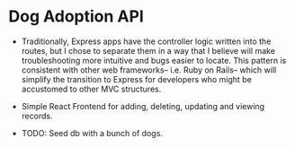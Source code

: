 # Dog Adoption API

- Traditionally, Express apps have the controller logic written into the routes, but I chose to separate them in a way that I believe will make troubleshooting more intuitive and bugs easier to locate. This pattern is consistent with other web frameworks– i.e. Ruby on Rails– which will simplify the transition to Express for developers who might be accustomed to other MVC structures.

- Simple React Frontend for adding, deleting, updating and viewing records.

- TODO: Seed db with a bunch of dogs.